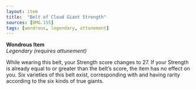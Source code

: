 ```yaml
---
layout: item
title:  "Belt of Cloud Giant Strength"
sources: [DMG.155]
tags: [wondrous, legendary, attunement]
---
```


**Wondrous Item**  
*Legendary (requires attunement)*

While wearing this belt, your Strength score changes to 27. If your Strength is already equal to or greater than the belt’s score, the item has no effect on you. Six varieties of this belt exist, corresponding with and having rarity according to the six kinds of true giants.